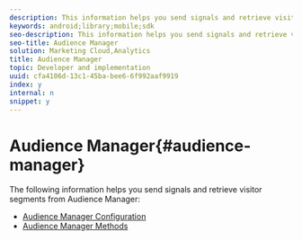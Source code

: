 ```yaml
---
description: This information helps you send signals and retrieve visitor segments from Audience Manager.
keywords: android;library;mobile;sdk
seo-description: This information helps you send signals and retrieve visitor segments from Audience Manager.
seo-title: Audience Manager
solution: Marketing Cloud,Analytics
title: Audience Manager
topic: Developer and implementation
uuid: cfa4106d-13c1-45ba-bee6-6f992aaf9919
index: y
internal: n
snippet: y
---
```


# Audience Manager{#audience-manager}

The following information helps you send signals and retrieve visitor segments from Audience Manager:

+ [Audience Manager Configuration](audiencemgmt.md)
+ [Audience Manager Methods](c-audience-manager-methods.md)

